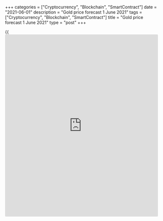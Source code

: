 +++
categories = ["Cryptocurrency", "Blockchain", "SmartContract"]
date = "2021-06-01"
description = "Gold price forecast 1 June 2021"
tags = ["Cryptocurrency", "Blockchain", "SmartContract"]
title = "Gold price forecast 1 June 2021"
type = "post"
+++

{{<iframe id="large-banner" src="https://www.bounty.group/#slide=8.0" width="100%" height="600" scrolling="no" style="border: 0px solid rgb(216, 221, 230); border-radius: 3px;">}}

2021-06-01

2021-06-01

Gold is ready to continue rally. Forecast as of 01.06.2021Dmitri
Demidenko

Recently, hedge funds have been getting rid of most of the 23 major
commodities, believing that the time for speculation is over. Gold is an
exception and is ready to continue the rally. Let us discuss the Forex
outlook and make up a gold trading plan

## Fundamental gold forecast for a week

May has been the best month for gold since July last year for a reason.
When inflation rises rapidly and the Fed does not react in any way,
[investor](https://www.fintechee.com/tutorial-for-forex-trading/investor-mode/)s can only buy gold [ETF](https://www.fixpro.org/post/etf-liquidity/) products, and add up to speculative
longs. A weak US dollar, stabilization in Treasury yields and the
decline in the number of [bitcoin](https://www.letsplayfx.com/blog/forex-for-bitcoin/) [investor](https://www.fintechee.com/tutorial-for-forex-trading/investor-mode/)s contributed to the 7%
[XAUUSD][1] rally in May.

The saying that the older generation considers gold as a protection
against inflation, while for the young people it is a cryptocurrency,
looks beautiful, but in fact, it is just a legend. What kind of hedging
against inflationary risks can we talk about if [BTCUSD][2] prices fall
by 40% from the levels of record highs, mostly due to Elon Musk's
comments? It is not surprising that doubts are growing among [investor](https://www.fintechee.com/tutorial-for-forex-trading/investor-mode/)s,
and they are transferring money to gold [ETF](https://www.fixpro.org/post/etf-liquidity/)s. The very money, a
significant part of which was received due to the Fed's generosity and
that drives prices in financial markets as a speculative factor.

### Dynamics of capital flows in gold [ETF](https://www.fixpro.org/post/etf-liquidity/)s



 _Source: Bloomberg._

Curiously, hedge funds have recently been actively cutting net longs on
20 of the 23 major commodities, because prices for them are expected to
be determined not by speculation, but by the ratio of supply and demand.
Gold is among the exceptions. XAU net longs hit a 20-week high.

### Dynamics and structure of commodity prices

 _Source: Bloomberg._

In my opinion, the speculative factor, or in other words, the flows of
cheap liquidity from the Fed and other central banks, is of great
importance. Regulators will fully support the global economic recovery.
This is a sign that the commodities super-cycle is not over yet. The
higher commodity prices rise, the more likely inflation will not be
temporary, the more reason to buy [XAUUSD][1].

As for the influence of supply and demand, gold is also ahead of its
main competitors. I have already written about the positive dynamics of
[ETF](https://www.fixpro.org/post/etf-liquidity/) stocks. But the fact that China's net gold imports through Hong Kong
in April reached 52.8 tons, the highest since June 2018, also says a
lot. Interest in physical gold is growing, which is a sure sign that
everything will be fine with prices.

### Weekly gold trading plan

Although the precious metal quickly reached the first of the two
[previously][3] set targets at $1905, it will be more difficult to reach
the $1955 mark. [XAUUSD][1] bulls fear that a strong US jobs report will
force the Fed to discuss QE tapering, which will strengthen the
greenback and boost Treasury yields. In this situation, gold may go into
a correction, which should be used to enter longs. On the contrary, a
weak jobs report is a reason for the Fed to remain passive for a very
long time, which will allow gold to continue its rally.



The content of this article reflects the author’s opinion and does not
necessarily reflect the official position of LiteForex. The material
published on this page is provided for informational purposes only and
should not be considered as the provision of investment advice for the
purposes of Directive 2004/39/EC.

Rate this article:

{{value}}

( {{count}} {{title}} )

   1. my.liteforex.com/trading/chart?symbol=XAUUSD&returnUrl=true
   2. my.liteforex.com/trading/chart?symbol=BTCUSD&returnUrl=true
   3. www.liteforex.com/blog/analysts-opinions/gold-reached-green-zone-forecast-as-of-17052021/